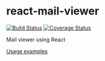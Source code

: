 # react-mail-viewer
[![Build Status](https://secure.travis-ci.org/takanoriyanagitani/react-mail-viewer.svg?branch=master)](http://travis-ci.org/takanoriyanagitani/react-mail-viewer)
[![Coverage Status](https://coveralls.io/repos/github/takanoriyanagitani/react-mail-viewer/badge.svg?branch=master)](https://coveralls.io/github/takanoriyanagitani/react-mail-viewer?branch=master)

Mail viewer using React

[Usage examples](https://takanoriyanagitani.github.io/react-mail-viewer/examples/index.html)
